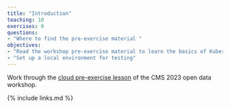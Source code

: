 ```yaml
---
title: "Introduction"
teaching: 10
exercises: 0
questions:
- "Where to find the pre-exercise material "
objectives:
- "Read the workshop pre-exercise material to learn the basics of Kubernetes and Argo workflows"
- "Set up a local environment for testing"
---
```


Work through the [cloud pre-exercise lesson](https://cms-opendata-workshop.github.io/workshop2023-lesson-introcloud/) of the CMS 2023 open data workshop.

{% include links.md %}

